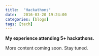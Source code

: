 ```yaml
---
title:  "Hackathons"
date:   2016-03-20 19:24:00
categories: [blogs]
tags: [tech]
---
```

**My experience attending 5+ hackathons.**

More content coming soon. Stay tuned. 
